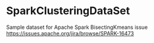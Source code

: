 # SparkClusteringDataSet
Sample dataset for Apache Spark BisectingKmeans issue https://issues.apache.org/jira/browse/SPARK-16473
